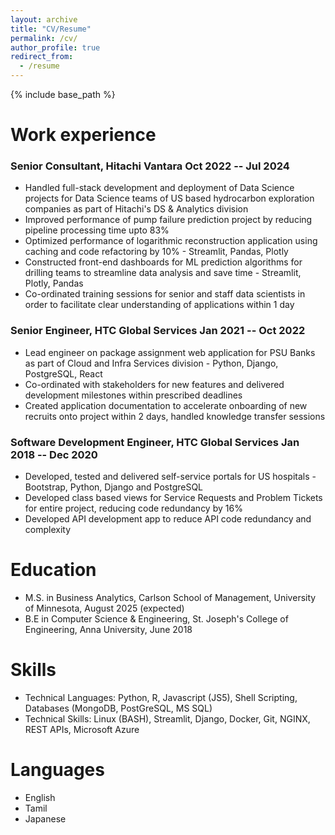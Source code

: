 ```yaml
---
layout: archive
title: "CV/Resume"
permalink: /cv/
author_profile: true
redirect_from:
  - /resume
---
```


{% include base_path %}

Work experience
======
### <span>Senior Consultant, Hitachi Vantara</span> <span>Oct 2022 -- Jul 2024</span>
  * Handled full-stack development and deployment of Data Science projects for Data Science teams of US based hydrocarbon exploration companies as part of Hitachi's DS & Analytics division
  * Improved performance of pump failure prediction project by reducing pipeline processing time upto 83%
  * Optimized performance of logarithmic reconstruction application using caching and code refactoring by 10% - Streamlit, Pandas, Plotly
  * Constructed front-end dashboards for ML prediction algorithms for drilling teams to streamline data analysis and save time - Streamlit, Plotly, Pandas
  * Co-ordinated training sessions for senior and staff data scientists in order to facilitate clear understanding of applications within 1 day

### <span>Senior Engineer, HTC Global Services</span> <span>Jan 2021 -- Oct 2022</span>
  * Lead engineer on package assignment web application for PSU Banks as part of Cloud and Infra Services division - Python, Django, PostgreSQL, React
  * Co-ordinated with stakeholders for new features and delivered development milestones within prescribed deadlines
  * Created application documentation to accelerate onboarding of new recruits onto project within 2 days, handled knowledge transfer sessions

### <span>Software Development Engineer, HTC Global Services</span> <span>Jan 2018 -- Dec 2020</span>
  * Developed, tested and delivered self-service portals for US hospitals - Bootstrap, Python, Django and PostgreSQL
  * Developed class based views for Service Requests and Problem Tickets for entire project, reducing code redundancy by 16%
  * Developed API development app to reduce API code redundancy and complexity

Education
======
* M.S. in Business Analytics, Carlson School of Management, University of Minnesota, August 2025 (expected)
* B.E in Computer Science & Engineering, St. Joseph's College of Engineering, Anna University, June 2018
  
Skills
======
* Technical Languages: Python, R, Javascript (JS5), Shell Scripting, Databases (MongoDB, PostGreSQL, MS SQL)
* Technical Skills: Linux (BASH), Streamlit, Django, Docker, Git, NGINX, REST APIs, Microsoft Azure

Languages
======
* English
* Tamil
* Japanese
